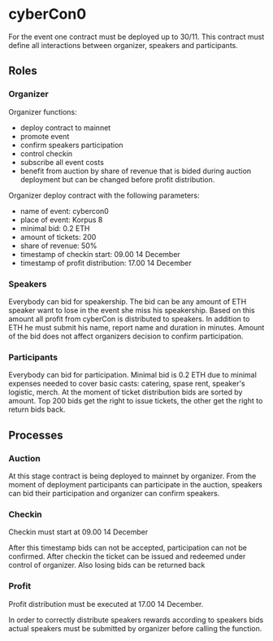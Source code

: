 # cyberCon0

For the event one contract must be deployed up to 30/11. This contract must define all interactions between organizer, speakers and participants.

## Roles

### Organizer

Organizer functions:
- deploy contract to mainnet
- promote event
- confirm speakers participation
- control checkin
- subscribe all event costs
- benefit from auction by share of revenue that is bided during auction deployment but can be changed before profit distribution.

Organizer deploy contract with the following parameters:
- name of event: cybercon0
- place of event: Korpus 8
- minimal bid: 0.2 ETH
- amount of tickets: 200
- share of revenue: 50%
- timestamp of checkin start: 09.00 14 December
- timestamp of profit distribution: 17.00 14 December

### Speakers

Everybody can bid for speakership. The bid can be any amount of ETH speaker want to lose in the event she miss his speakership. Based on this amount all profit from cyberCon is distributed to speakers. In addition to ETH he must submit his name, report name and duration in minutes. Amount of the bid does not affect organizers decision to confirm participation.

### Participants

Everybody can bid for participation. Minimal bid is 0.2 ETH due to minimal expenses needed to cover basic casts: catering, spase rent, speaker's logistic, merch. At the moment of ticket distribution bids are sorted by amount. Top 200 bids get the right to issue tickets, the other get the right to return bids back.

## Processes

### Auction

At this stage contract is being deployed to mainnet by organizer. From the moment of deployment participants can participate in the auction, speakers can bid their participation and organizer can confirm speakers.

### Checkin

Checkin must start at 09.00 14 December

After this timestamp bids can not be accepted, participation can not be confirmed. After checkin the ticket can be issued and redeemed under control of organizer. Also losing bids can be returned back

### Profit

Profit distribution must be executed at 17.00 14 December.

In order to correctly distribute speakers rewards according to speakers bids actual speakers must be submitted by organizer before calling the function.
